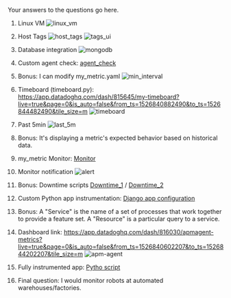 Your answers to the questions go here.

1) Linux VM
![linux_vm](linux_vm.png) 

2) Host Tags
![host_tags](host_tags.png)
![tags_ui](host_tags_ui.png)


3) Database integration
![mongodb](mongodb.png)

4) Custom agent check: [agent_check](my_metric.py)

5) Bonus: I can modify my_metric.yaml 
![min_interval](min_interval.png)

6) Timeboard (timeboard.py): https://app.datadoghq.com/dash/815645/my-timeboard?live=true&page=0&is_auto=false&from_ts=1526840882490&to_ts=1526844482490&tile_size=m
![timeboard](timeboard.png)


7) Past 5min
![last_5m](last_5m.png)

8) Bonus: It's displaying a metric's expected behavior based on historical data.

9) my_metric Monitor: [Monitor](monitor.py)

10) Monitor notification
![alert](alert.png)


11) Bonus: Downtime scripts [Downtime_1](downtime.py) / [Downtime_2](downtime_2.py)

12) Custom Python app instrumentation: [Django app configuration](/apm/calendar/settings.py)

13) Bonus: A "Service" is the name of a set of processes that work together to provide a feature set. A "Resource" is a particular query to a service.

14) Dashboard link: https://app.datadoghq.com/dash/816030/apmagent-metrics?live=true&page=0&is_auto=false&from_ts=1526840602207&to_ts=1526844202207&tile_size=m
![apm-agent](apm-agent.png)



15) Fully instrumented app: [Pytho script](/apm/calendar/views.py)

16) Final question: I would monitor robots at automated warehouses/factories.
